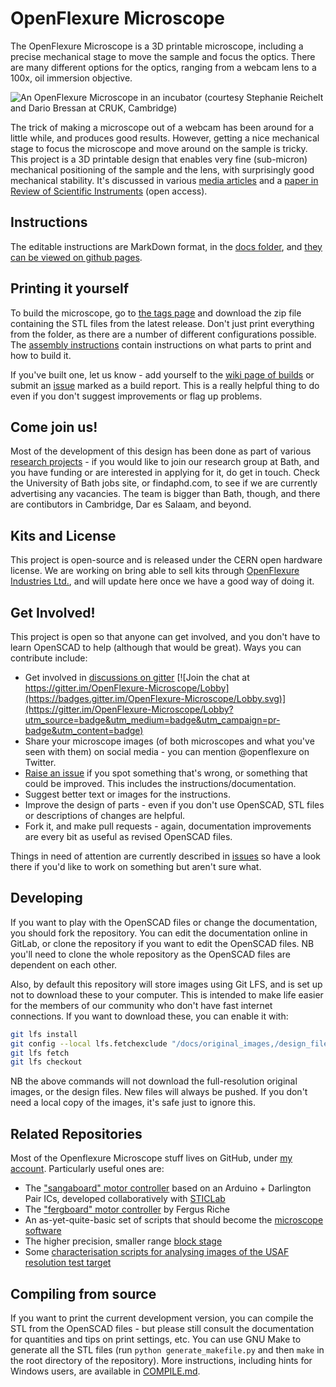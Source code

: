 # OpenFlexure Microscope
The OpenFlexure Microscope is a  3D printable microscope, including a precise mechanical stage to move the sample and focus the optics.  There are many different options for the optics, ranging from a webcam lens to a 100x, oil immersion objective.

![An OpenFlexure Microscope in an incubator (courtesy Stephanie Reichelt and Dario Bressan at CRUK, Cambridge)](https://rwb27.github.io/openflexure_microscope/images/microscope_in_incubator.jpg)

The trick of making a microscope out of a webcam has been around for a little while, and produces good results.  However, getting a nice mechanical stage to focus the microscope and move around on the sample is tricky.  This project is a 3D printable design that enables very fine (sub-micron) mechanical positioning of the sample and the lens, with surprisingly good mechanical stability.  It's discussed in various [media articles](https://gitlab.com/openflexure/openflexure-microscope/wikis/Media-Articles) and a [paper in Review of Scientific Instruments](http://dx.doi.org/10.1063/1.4941068) (open access).

## Instructions
The editable instructions are MarkDown format, in the [docs folder](./docs/), and [they can be viewed on github pages](http://rwb27.github.io/openflexure_microscope/docs/).

## Printing it yourself
To build the microscope, go to [the tags page](https://gitlab.com/openflexure/openflexure-microscope/tags) and download the zip file containing the STL files from the latest release.  Don't just print everything from the folder, as there are a number of different configurations possible.  The [assembly instructions](http://rwb27.github.io/openflexure_microscope/docs/) contain instructions on what parts to print and how to build it.

If you've built one, let us know - add yourself to the [wiki page of builds](https://gitlab.com/openflexure/openflexure-microscope/wikis/Assembly-Logs) or submit an [issue](https://gitlab.com/openflexure/openflexure-microscope/issues/new) marked as a build report.  This is a really helpful thing to do even if you don't suggest improvements or flag up problems.

## Come join us!
Most of the development of this design has been done as part of various [research projects](http://www.bath.ac.uk/physics/contacts/academics/richard-bowman/index.html) - if you would like to join our research group at Bath, and you have funding or are interested in applying for it, do get in touch.  Check the University of Bath jobs site, or findaphd.com, to see if we are currently advertising any vacancies.  The team is bigger than Bath, though, and there are contibutors in Cambridge, Dar es Salaam, and beyond.

## Kits and License
This project is open-source and is released under the CERN open hardware license.  We are working on bring able to sell kits through [OpenFlexure Industries Ltd.](https://www.openflexure.com/), and will update here once we have a good way of doing it.


## Get Involved!
This project is open so that anyone can get involved, and you don't have to learn OpenSCAD to help (although that would be great).  Ways you can contribute include:

* Get involved in [discussions on gitter](https://gitter.im/OpenFlexure-Microscope/Lobby) [![Join the chat at https://gitter.im/OpenFlexure-Microscope/Lobby](https://badges.gitter.im/OpenFlexure-Microscope/Lobby.svg)](https://gitter.im/OpenFlexure-Microscope/Lobby?utm_source=badge&utm_medium=badge&utm_campaign=pr-badge&utm_content=badge)
* Share your microscope images (of both microscopes and what you've seen with them) on social media - you can mention @openflexure on Twitter.
* [Raise an issue](https://gitlab.com/openflexure/openflexure-microscope/issues/) if you spot something that's wrong, or something that could be improved.  This includes the instructions/documentation.
* Suggest better text or images for the instructions.
* Improve the design of parts - even if you don't use OpenSCAD, STL files or descriptions of changes are helpful.
* Fork it, and make pull requests - again, documentation improvements are every bit as useful as revised OpenSCAD files.

Things in need of attention are currently described in [issues](https://gitlab.com/openflexure/openflexure-microscope/issues/) so have a look there if you'd like to work on something but aren't sure what.

## Developing
If you want to play with the OpenSCAD files or change the documentation, you should fork the repository.  You can edit the documentation online in GitLab, or clone the repository if you want to edit the OpenSCAD files.  NB you'll need to clone the whole repository as the OpenSCAD files are dependent on each other.

Also, by default this repository will store images using Git LFS, and is set up not to download these to your computer.  This is intended to make life easier for the members of our community who don't have fast internet connections.  If you want to download these, you can enable it with:
```bash
git lfs install
git config --local lfs.fetchexclude "/docs/original_images,/design_files"
git lfs fetch
git lfs checkout
```
NB the above commands will not download the full-resolution original images, or the design files.  New files will always be pushed.  If you don't need a local copy of the images, it's safe just to ignore this.

## Related Repositories
Most of the Openflexure Microscope stuff lives on GitHub, under [my account](https://github.com/rwb27/).  Particularly useful ones are:
* The ["sangaboard" motor controller](https://gitlab.com/bath_open_instrumentation_group/sangaboard) based on an Arduino + Darlington Pair ICs, developed collaboratively with [STICLab](http://www.sticlab.co.tz)
* The ["fergboard" motor controller](https://github.com/fr293/motor_board) by Fergus Riche
* An as-yet-quite-basic set of scripts that should become the [microscope software](https://github.com/rwb27/openflexure_microscope_software/)
* The higher precision, smaller range [block stage](https://github.com/rwb27/openflexure_block_stage)
* Some [characterisation scripts for analysing images of the USAF resolution test target](https://github.com/rwb27/usaf_analysis/)

## Compiling from source
If you want to print the current development version, you can compile the STL from the OpenSCAD files - but please still consult the documentation for quantities and tips on print settings, etc.  You can use GNU Make to generate all the STL files (run ``python generate_makefile.py`` and then ``make`` in the root directory of the repository).  More instructions, including hints for Windows users, are available in [COMPILE.md](COMPILE.md).

